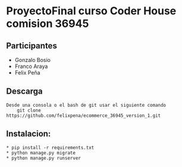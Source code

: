 # ProyectoFinal curso Coder House comision 36945
## Participantes
- Gonzalo Bosio
- Franco Araya
- Felix Peña

## Descarga
    Desde una consola o el bash de git usar el siguiente comando
        git clone https://github.com/felixpena/ecommerce_36945_version_1.git


## Instalacion:
    * pip install -r requirements.txt
    * python manage.py migrate
    * python manage.py runserver
